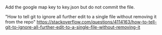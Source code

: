 Add the google map key to key.json but do not commit the file.

"How to tell git to ignore all further edit to a single file without removing it from the repo"
https://stackoverflow.com/questions/4114163/how-to-tell-git-to-ignore-all-further-edit-to-a-single-file-without-removing-it